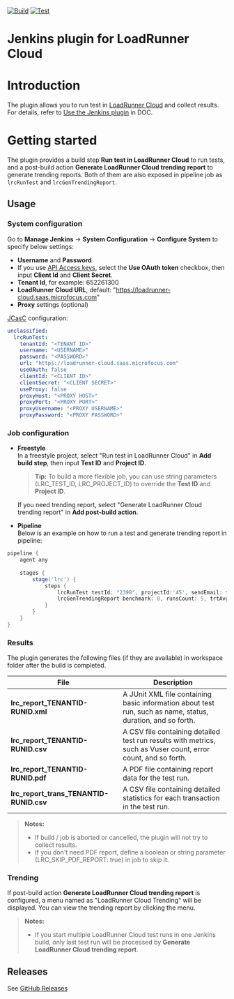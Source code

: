 [![Build](https://github.com/MicroFocus/lrc-jk-plugin/actions/workflows/build.yml/badge.svg)](https://github.com/MicroFocus/lrc-jk-plugin/actions/workflows/build.yml)
[![Test](https://github.com/MicroFocus/lrc-jk-plugin/actions/workflows/test.yml/badge.svg)](https://github.com/MicroFocus/lrc-jk-plugin/actions/workflows/test.yml)

# Jenkins plugin for LoadRunner Cloud

# Introduction

The plugin allows you to run test in [LoadRunner Cloud](https://admhelp.microfocus.com/lrc/en/Latest/Content/Storm/c_Getting_started.htm) and collect results. For details, refer to [Use the Jenkins plugin](https://admhelp.microfocus.com/lrc/en/Latest/Content/Storm/t_ci_plugins.htm#mt-item-0) in DOC.

# Getting started

The plugin provides a build step **Run test in LoadRunner Cloud** to run tests, and a post-build action **Generate LoadRunner Cloud trending report** to generate trending reports.
Both of them are also exposed in pipeline job as `lrcRunTest` and `lrcGenTrendingReport`.

## Usage

### System configuration
Go to **Manage Jenkins** &rarr; **System Configuration** &rarr; **Configure System** to specify below settings: 
 - **Username** and **Password**  
 - If you use [API Access keys](https://admhelp.microfocus.com/lrc/en/Latest/Content/Storm/Admin-APIAccess.htm), select the **Use OAuth token** checkbox, then input **Client Id** and **Client Secret**.
 - **Tenant Id**, for example: 652261300
 - **LoadRunner Cloud URL**, default: "https://loadrunner-cloud.saas.microfocus.com"
 - **Proxy** settings (optional)

[JCasC](https://github.com/jenkinsci/configuration-as-code-plugin) configuration:  
```yaml
unclassified:
  lrcRunTest:
    tenantId: "<TENANT ID>"
    username: "<USERNAME>"
    password: "<PASSWORD>"
    url: "https://loadrunner-cloud.saas.microfocus.com"
    useOAuth: false
    clientId: "<CLIENT ID>"
    clientSecret: "<CLIENT SECRET>"
    useProxy: false
    proxyHost: "<PROXY HOST>"
    proxyPort: "<PROXY PORT>"
    proxyUsername: "<PROXY USERNAME>"
    proxyPassword: "<PROXY PASSWORD>"
```

### Job configuration
- **Freestyle**  
   In a freestyle project, select "Run test in LoadRunner Cloud" in **Add build step**, then input **Test ID** and **Project ID**.  
   > **Tip:**
   To build a more flexible job, you can use string parameters (LRC_TEST_ID, LRC_PROJECT_ID) to override the **Test ID** and **Project ID**.  

   If you need trending report, select "Generate LoadRunner Cloud trending report" in **Add post-build action**.
- **Pipeline**  
   Below is an example on how to run a test and generate trending report in pipeline:

```groovy
pipeline {
    agent any
    
    stages {
        stage('lrc') {    
            steps {
                lrcRunTest testId: "2398", projectId:'45', sendEmail: false
                lrcGenTrendingReport benchmark: 0, runsCount: 5, trtAvgThresholdImprovement: 5,trtAvgThresholdMajorRegression: 10, trtAvgThresholdMinorRegression: 5, trtPercentileThresholdImprovement: 5, trtPercentileThresholdMajorRegression: 10, trtPercentileThresholdMinorRegression: 5
            }
        }
    }
}
```

### Results

The plugin generates the following files (if they are available) in workspace folder after the build is completed.

| File                                    | Description                                                                                                   |
|-----------------------------------------|---------------------------------------------------------------------------------------------------------------|
| **lrc_report_TENANTID-RUNID.xml**       | A JUnit XML file containing basic information about test run, such as name, status, duration, and so forth.   |
| **lrc_report_TENANTID-RUNID.csv**       | A CSV file containing detailed test run results with metrics, such as Vuser count, error count, and so forth. |
| **lrc_report_TENANTID-RUNID.pdf**       | A PDF file containing report data for the test run.                                                           |
| **lrc_report_trans_TENANTID-RUNID.csv** | A CSV file containing detailed statistics for each transaction in the test run.                               |

> **Notes:**  
> - If build / job is aborted or cancelled, the plugin will not try to collect results.  
> - If you don't need PDF report, define a boolean or string parameter (LRC_SKIP_PDF_REPORT: true) in job to skip it.

### Trending
If post-build action **Generate LoadRunner Cloud trending report** is configured, a menu named as "LoadRunner Cloud Trending" will be displayed. You can view the trending report by clicking the menu.
> **Notes:**
> - If you start multiple LoadRunner Cloud test runs in one Jenkins build, only last test run will be processed by **Generate LoadRunner Cloud trending report**.

## Releases
See [GitHub Releases](https://github.com/MicroFocus/lrc-jk-plugin/releases)
